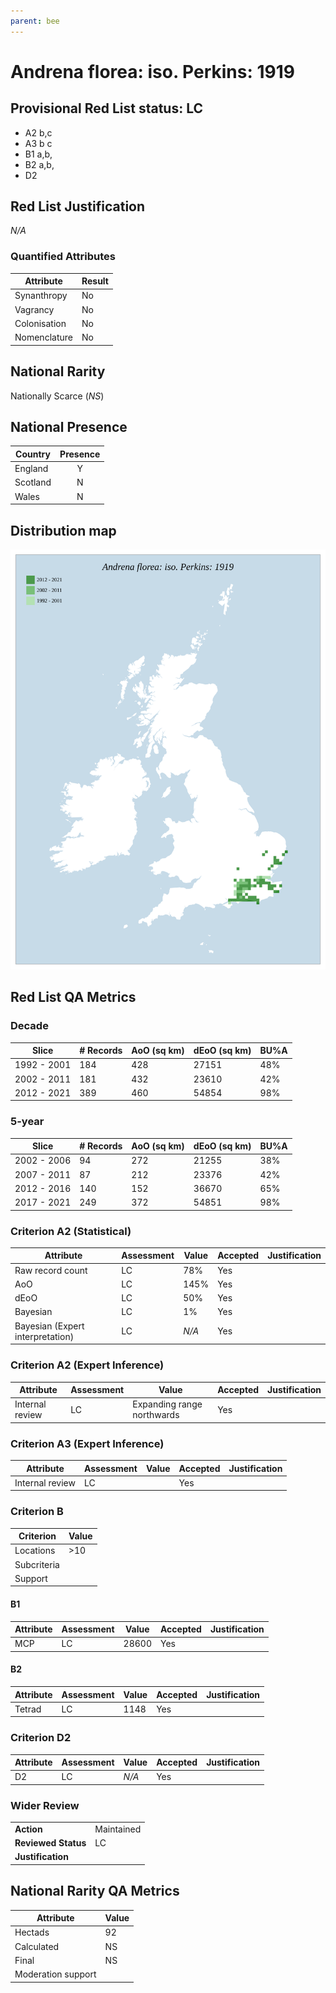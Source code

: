 ```yaml
---
parent: bee
---
```

# Andrena florea: iso. Perkins: 1919

## Provisional Red List status: LC
- A2 b,c
- A3 b
c
- B1 a,b, 
- B2 a,b, 
- D2

## Red List Justification
*N/A*
### Quantified Attributes
|Attribute|Result|
|---|---|
|Synanthropy|No|
|Vagrancy|No|
|Colonisation|No|
|Nomenclature|No|


## National Rarity
Nationally Scarce (*NS*)

## National Presence
|Country|Presence
|---|:-:|
|England|Y|
|Scotland|N|
|Wales|N|


## Distribution map
![](../map/27.svg)

## Red List QA Metrics
### Decade
| Slice | # Records | AoO (sq km) | dEoO (sq km) |BU%A |
|---|---|---|---|---|
|1992 - 2001|184|428|27151|48%|
|2002 - 2011|181|432|23610|42%|
|2012 - 2021|389|460|54854|98%|
### 5-year
| Slice | # Records | AoO (sq km) | dEoO (sq km) |BU%A |
|---|---|---|---|---|
|2002 - 2006|94|272|21255|38%|
|2007 - 2011|87|212|23376|42%|
|2012 - 2016|140|152|36670|65%|
|2017 - 2021|249|372|54851|98%|
### Criterion A2 (Statistical)
|Attribute|Assessment|Value|Accepted|Justification
|---|---|---|---|---|
|Raw record count|LC|78%|Yes||
|AoO|LC|145%|Yes||
|dEoO|LC|50%|Yes||
|Bayesian|LC|1%|Yes||
|Bayesian (Expert interpretation)|LC|*N/A*|Yes||
### Criterion A2 (Expert Inference)
|Attribute|Assessment|Value|Accepted|Justification
|---|---|---|---|---|
|Internal review|LC|Expanding range northwards|Yes||
### Criterion A3 (Expert Inference)
|Attribute|Assessment|Value|Accepted|Justification
|---|---|---|---|---|
|Internal review|LC||Yes||
### Criterion B
|Criterion| Value|
|---|---|
|Locations|>10|
|Subcriteria||
|Support||
#### B1
|Attribute|Assessment|Value|Accepted|Justification
|---|---|---|---|---|
|MCP|LC|28600|Yes||
#### B2
|Attribute|Assessment|Value|Accepted|Justification
|---|---|---|---|---|
|Tetrad|LC|1148|Yes||
### Criterion D2
|Attribute|Assessment|Value|Accepted|Justification
|---|---|---|---|---|
|D2|LC|*N/A*|Yes||
### Wider Review
|  |  |
|---|---|
|**Action**|Maintained|
|**Reviewed Status**|LC|
|**Justification**||


## National Rarity QA Metrics
|Attribute|Value|
|---|---|
|Hectads|92|
|Calculated|NS|
|Final|NS|
|Moderation support||



